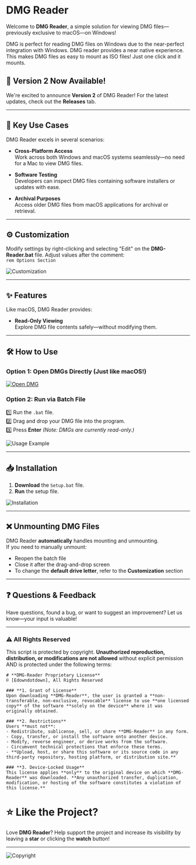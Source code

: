 
# **DMG Reader**  

Welcome to **DMG Reader**, a simple solution for viewing DMG files—previously exclusive to macOS—on Windows!  

DMG is perfect for reading DMG files on Windows due to the near-perfect integration with Windows. DMG reader provides
a near native experience. This makes DMG files as easy to mount as ISO files! Just one click and it mounts. 


## **🎉 Version 2 Now Available!**  
We're excited to announce **Version 2** of DMG Reader! For the latest updates, check out the **Releases** tab.  

---

## **🚀 Key Use Cases**  

DMG Reader excels in several scenarios:  

- **Cross-Platform Access**  
  Work across both Windows and macOS systems seamlessly—no need for a Mac to view DMG files.  

- **Software Testing**  
  Developers can inspect DMG files containing software installers or updates with ease.  

- **Archival Purposes**  
  Access older DMG files from macOS applications for archival or retrieval.  

---

## **⚙️ Customization**  

Modify settings by right-clicking and selecting "Edit" on the **DMG-Reader.bat** file. Adjust values after the comment:  
`rem Options Section`  

![Customization](https://github.com/user-attachments/assets/d98b7923-90c8-40ff-a6e4-92b423813859)  
 

---

## **✨ Features**  

Like macOS, DMG Reader provides:  

- **Read-Only Viewing**  
  Explore DMG file contents safely—without modifying them.  

---

## **🛠️ How to Use**  

### **Option 1: Open DMGs Directly (Just like macOS!)**  
[![Open DMG](https://github.com/user-attachments/assets/3abe9e65-6341-40d3-86e8-acf9c3b422a9) ](https://private-user-images.githubusercontent.com/115327261/399342135-1acef9d4-0032-45c8-ba4d-bfde74d5d535.mp4?jwt=eyJhbGciOiJIUzI1NiIsInR5cCI6IkpXVCJ9.eyJpc3MiOiJnaXRodWIuY29tIiwiYXVkIjoicmF3LmdpdGh1YnVzZXJjb250ZW50LmNvbSIsImtleSI6ImtleTUiLCJleHAiOjE3NDUzMzg3NDAsIm5iZiI6MTc0NTMzODQ0MCwicGF0aCI6Ii8xMTUzMjcyNjEvMzk5MzQyMTM1LTFhY2VmOWQ0LTAwMzItNDVjOC1iYTRkLWJmZGU3NGQ1ZDUzNS5tcDQ_WC1BbXotQWxnb3JpdGhtPUFXUzQtSE1BQy1TSEEyNTYmWC1BbXotQ3JlZGVudGlhbD1BS0lBVkNPRFlMU0E1M1BRSzRaQSUyRjIwMjUwNDIyJTJGdXMtZWFzdC0xJTJGczMlMkZhd3M0X3JlcXVlc3QmWC1BbXotRGF0ZT0yMDI1MDQyMlQxNjE0MDBaJlgtQW16LUV4cGlyZXM9MzAwJlgtQW16LVNpZ25hdHVyZT1iZGQ5YWM1ZTRiYjRlNThkMGY4NmYzYzAyOTcwY2FiMWQxYjRhMmFlODUxOTI2MWVhYzA5ZjI0Y2Q3YTlkZTAzJlgtQW16LVNpZ25lZEhlYWRlcnM9aG9zdCJ9.CBQD-0fDa8qFdXpf1Q_HOb7Rqckj9KDWzWRG5_DREVI)

### **Option 2: Run via Batch File**  
1️⃣ Run the `.bat` file.  
2️⃣ Drag and drop your DMG file into the program.  
3️⃣ Press **Enter** _(Note: DMGs are currently read-only.)_  

![Usage Example](https://github.com/user-attachments/assets/22295a0f-ad11-437f-9219-a6d9204fb94b)  

---

## **📥 Installation**  

1. **Download** the `Setup.bat` file.  
2. **Run** the setup file.  

![Installation](https://github.com/user-attachments/assets/b230091b-9701-49fa-b4f0-73fca9f92173)  


---

## **❌ Unmounting DMG Files**  

DMG Reader **automatically** handles mounting and unmounting.  
If you need to manually unmount:  

- Reopen the batch file  
- Close it after the drag-and-drop screen  
- To change the **default drive letter**, refer to the **Customization** section  

---

## **❓ Questions & Feedback**  

Have questions, found a bug, or want to suggest an improvement? Let us know—your input is valuable!  

---

### **⚠️ All Rights Reserved**  
This script is protected by copyright. **Unauthorized reproduction, distribution, or modifications are not allowed** without explicit permission AND is protected under the following terms:
~~~
# **DMG-Reader Proprietary License**  
© [Edowndotdown], All Rights Reserved  

### **1. Grant of License**  
Upon downloading **DMG-Reader**, the user is granted a **non-transferable, non-exclusive, revocable** license to use **one licensed copy** of the software **solely on the device** where it was originally obtained.  

### **2. Restrictions**  
Users **must not**:  
- Redistribute, sublicense, sell, or share **DMG-Reader** in any form.  
- Copy, transfer, or install the software onto another device.  
- Modify, reverse engineer, or derive works from the software.  
- Circumvent technical protections that enforce these terms.  
- **Upload, host, or share this software or its source code in any third-party repository, hosting platform, or distribution site.**  

### **3. Device-Locked Usage**  
This license applies **only** to the original device on which **DMG-Reader** was downloaded. **Any unauthorized transfer, duplication, modification, or hosting of the software constitutes a violation of this license.**  
~~~
# **⭐ Like the Project?**  

Love **DMG Reader**? Help support the project and increase its visibility by leaving a **star** or clicking the **watch** button!

---
 





![Copyright](https://github.com/user-attachments/assets/ea2ae750-d9e6-4a64-8755-dc9322d70816)  

